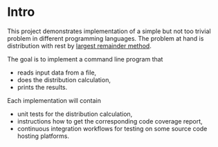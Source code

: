 # Intro

This project demonstrates implementation of a simple but not too trivial problem
in different programming languages. The problem at hand is distribution with
rest by [largest remainder method](https://en.wikipedia.org/wiki/Largest_remainder_method).

The goal is to implement a command line program that

  * reads input data from a file,
  * does the distribution calculation,
  * prints the results.

Each implementation will contain

  * unit tests for the distribution calculation,
  * instructions how to get the corresponding code coverage report,
  * continuous integration workflows for testing on some source code hosting
    platforms.
